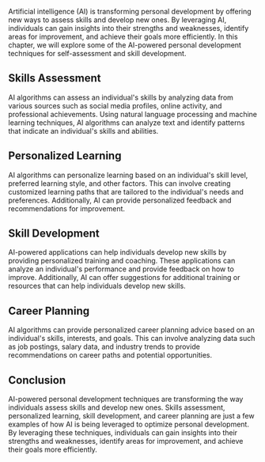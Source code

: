
Artificial intelligence (AI) is transforming personal development by offering new ways to assess skills and develop new ones. By leveraging AI, individuals can gain insights into their strengths and weaknesses, identify areas for improvement, and achieve their goals more efficiently. In this chapter, we will explore some of the AI-powered personal development techniques for self-assessment and skill development.

Skills Assessment
-----------------

AI algorithms can assess an individual's skills by analyzing data from various sources such as social media profiles, online activity, and professional achievements. Using natural language processing and machine learning techniques, AI algorithms can analyze text and identify patterns that indicate an individual's skills and abilities.

Personalized Learning
---------------------

AI algorithms can personalize learning based on an individual's skill level, preferred learning style, and other factors. This can involve creating customized learning paths that are tailored to the individual's needs and preferences. Additionally, AI can provide personalized feedback and recommendations for improvement.

Skill Development
-----------------

AI-powered applications can help individuals develop new skills by providing personalized training and coaching. These applications can analyze an individual's performance and provide feedback on how to improve. Additionally, AI can offer suggestions for additional training or resources that can help individuals develop new skills.

Career Planning
---------------

AI algorithms can provide personalized career planning advice based on an individual's skills, interests, and goals. This can involve analyzing data such as job postings, salary data, and industry trends to provide recommendations on career paths and potential opportunities.

Conclusion
----------

AI-powered personal development techniques are transforming the way individuals assess skills and develop new ones. Skills assessment, personalized learning, skill development, and career planning are just a few examples of how AI is being leveraged to optimize personal development. By leveraging these techniques, individuals can gain insights into their strengths and weaknesses, identify areas for improvement, and achieve their goals more efficiently.
